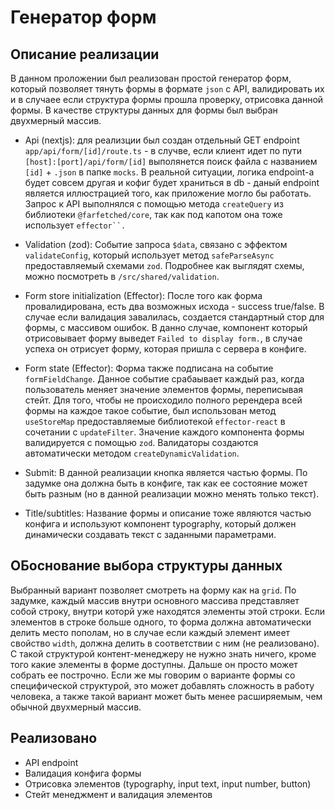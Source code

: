 # Генератор форм

## Описание реализации

В данном проложении был реализован простой генератор форм, который позволяет тянуть формы в формате `json` с API, валидировать их и в случаее если структура формы прошла проверку, отрисовка данной формы. В качестве структуры данных для формы был выбран двухмерный массив.

- Api (nextjs): для реализции был создан отдельный GET endpoint `app/api/form/[id]/route.ts` - в случве, если клиент идет по пути `[host]:[port]/api/form/[id]` выполянется поиск файла с названием `[id]` + `.json` в папке `mocks`. В реальной ситуации, логика endpoint-а будет совсем другая и кофиг будет храниться в db - даный endpoint является иллюстрацией того, как приложение могло бы работать. Запрос к API выполнялся с помощью метода `createQuery` из библиотеки `@farfetched/core`, так как под капотом она тоже использует ` effector``. `

- Validation (zod): Событие запроса `$data`, связано с эффектом `validateConfig`, который использует метод `safeParseAsync` предоставляемый схемами `zod`. Подробнее как выглядят схемы, можно посмотреть в `/src/shared/validation`.

- Form store initialization (Effector): После того как форма провалидирована, есть два возможных исхода - success true/false. В случае если валидация завалилась, создается стандартный стор для формы, с массивом ошибок. В данно случае, компонент который отрисовывает форму выведет `Failed to display form.`, в случае успеха он отрисует форму, которая пришла с сервера в конфиге.

- Form state (Effector): Форма также подписана на событие `formFieldChange`. Данное событие срабаывает каждый раз, когда пользователь меняет значение элементов формы, переписывая стейт. Для того, чтобы не происходило полного ререндера всей формы на каждое такое событие, был использован метод `useStoreMap` предоставляемые библиотекой `effector-react` в сочетании с `updateFilter`. Значение каждого компонента формы валидируется с помощью `zod`. Валидаторы создаются автоматически методом `createDynamicValidation`.

- Submit: В данной реализации кнопка является частью формы. По задумке она должна быть в конфиге, так как ее состояние может быть разным (но в данной реализации можно менять только текст).

- Title/subtitles: Название формы и описание тоже являются частью конфига и используют компонент typography, который должен динамически создавать текст с заданными параметрами.

## ОБоснование выбора структуры данных

Выбранный вариант позволяет смотреть на форму как на `grid`. По задумке, каждый массив внутри основного массива представляет собой строку, внутри которй уже находятся элементы этой строки. Если элементов в строке больше одного, то форма должна автоматически делить место пополам, но в случае если каждый элемент имеет свойство `width`, должна делить в соответствии с ним (не реализовано).
С такой структурой контент-менеджеру не нужно знать ничего, кроме того какие элементы в форме доступны. Дальше он просто может собрать ее построчно. Если же мы говорим о варианте формы со специфической структурой, это может добавлять сложность в работу человека, а также такой вариант может быть менее расширяемым, чем обычной двухмерный массив.

## Реализовано

- API endpoint
- Валидация конфига формы
- Отрисовка элементов (typography, input text, input number, button)
- Стейт менеджмент и валидация элементов

